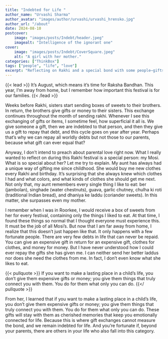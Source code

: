 ```yaml
---
title: "Indebted for Life "
author_name: "Urvashi Sharma"
author_avatar: "images/author/urvashi/urvashi_hrensko.jpg"
author_url: "/about"
date: 2024-08-10
postcover:
    image: "images/posts/Indebt/header.jpeg"
    imagealt: "Intelligence of the ignorant one"
cover:
    image: "images/posts/Indebt/CoverSquare.jpeg"
    alt: "A girl with her mother."
categories: ["ThinkBox"]
tags: ["people", "life", "love"]
excerpt: "Reflecting on Rakhi and a special bond with some people—gifts that go beyond material value to create lasting connections."
---
```

{{< lead >}}
It’s August, which means it’s time for Raksha Bandhan. This year, I’m away from home, but I remember how important this festival is for our families.
{{< /lead >}}

Weeks before Rakhi, sisters start sending boxes of sweets to their brothers. In return, the brothers give gifts or money to their sisters. This exchange continues throughout the month of sending rakhi. Whenever I see this exchanging of gifts or items, I sometime feel, how superficial it all is. We give someone a gift, then we are indebted to that person, and then they give us a gift to repay that debt, and this cycle goes on year after year. Perhaps that’s why we can repay all worldly debts but not those to our parents, because what gift can ever equal that?

Anyway, I don’t intend to preach about parental love right now. What I really wanted to reflect on during this Rakhi festival is a special person: my Mosi. What is so special about her? Let me try to explain. My aunt has always had a unique way of gifting me since childhood. She would buy me new clothes every Rakhi and birthday. It’s surprising that she always knew which clothes I had and what colors, and what kinds of clothes she should get me next. Not only that, my aunt remembers every single thing I like to eat: ber (jambolan), singhade (water chestnuts), guava, garlic chutney, chulha ki roti (traditional Indian bread), and dhaniya ke laddu (coriander sweets). In this matter, she surpasses even my mother.


I remember when I was in Roorkee, I would receive a box of sweets from her for every festival, containing only the things I liked to eat. At that time, I found these things so normal that I thought everyone must experience this. It must be the job of all Mosi’s. But now that I am far away from home, I realize that this doesn’t just happen like that. It only happens with a few fortunate people. There are very few debts in life that can never be repaid. You can give an expensive gift in return for an expensive gift, clothes for clothes, and money for money. But I have never understood how I could ever repay the gifts she has given me. I can neither send her better laddus nor does she need the clothes from me. In fact, I don’t even know what she likes to eat.


{{< pullquote >}}
If you want to make a lasting place in a child’s life, you don’t give them expensive gifts or money; you give them things that truly connect you with them. You do for them what only you can do.
{{</ pullquote >}}

From her, I learned that if you want to make a lasting place in a child’s life, you don’t give them expensive gifts or money; you give them things that truly connect you with them. You do for them what only you can do. These gifts will stay with them as cherished memories that keep you emotionally connected for life. Because this is where gift exchanges cannot measure the bond, and we remain indebted for life. And you’re fortunate if, beyond your parents, there are others in your life who also fall into this category.